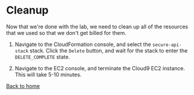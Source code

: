 # Cleanup

Now that we're done with the lab, we need to clean up all of the resources that we used so that we don't get billed for them.

1. Navigate to the CloudFormation console, and select the `secure-api-stack` stack.  Click the `Delete` button, and wait for the stack to enter the `DELETE_COMPLETE` state.

1. Navigate to the EC2 console, and terminate the Cloud9 EC2 instance.  This will take 5-10 minutes.

[Back to home](../README.md)